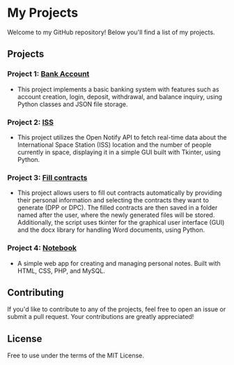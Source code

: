 # My Projects

Welcome to my GitHub repository! Below you'll find a list of my projects.

## Projects

### Project 1: [Bank Account](https://github.com/lukashejna01/projects/tree/master/bank_app)
- This project implements a basic banking system with features such as account creation, login, deposit, withdrawal, and balance inquiry, using Python classes and JSON file storage.

### Project 2: [ISS](https://github.com/lukashejna01/projects/tree/master/iss)
- This project utilizes the Open Notify API to fetch real-time data about the International Space Station (ISS) location and the number of people currently in space, displaying it in a simple GUI built with Tkinter, using Python.


### Project 3: [Fill contracts](https://github.com/lukashejna01/projects/tree/master/smlouvy_app)
- This project allows users to fill out contracts automatically by providing their personal information and selecting the contracts they want to generate (DPP or DPC). The filled contracts are then saved in a folder named after the user, where the newly generated files will be stored. Additionally, the script uses tkinter for the graphical user interface (GUI) and the docx library for handling Word documents, using Python.

### Project 4: [Notebook](https://github.com/lukashejna01/projects/tree/master/notebook)
- A simple web app for creating and managing personal notes. Built with HTML, CSS, PHP, and MySQL.

## Contributing

If you'd like to contribute to any of the projects, feel free to open an issue or submit a pull request. Your contributions are greatly appreciated!

## License

Free to use under the terms of the MIT License.
